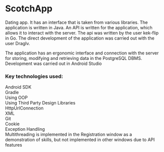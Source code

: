 # ScotchApp

Dating app. It has an interface that is taken from various libraries. The application is written in Java. An API is written for the application, which allows it to interact with the server. The api was written by the user kek-flip in Go. The direct development of the application was carried out with the user DragIv.

The application has an ergonomic interface and connection with the server for storing, modifying and retrieving data in the PostgreSQL DBMS. Development was carried out in Android Studio

<H3> Key technologies used: </H3>
Android SDK  <br/>
Gradle  <br/>
Using OOP  <br/>
Using Third Party Design Libraries  <br/>
HttpUrlConnection  <br/>
XML  <br/>
Git  <br/>
Cookie  <br/>
Exception Handling  <br/>
Multithreading is implemented in the Registration window as a demonstration of skills, but not implemented in other windows due to API features  <br/>


